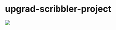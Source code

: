 # upgrad-scribbler-project
<img src="file:///C:/Users/deeps/Desktop/upgradProject-master/index.html">
